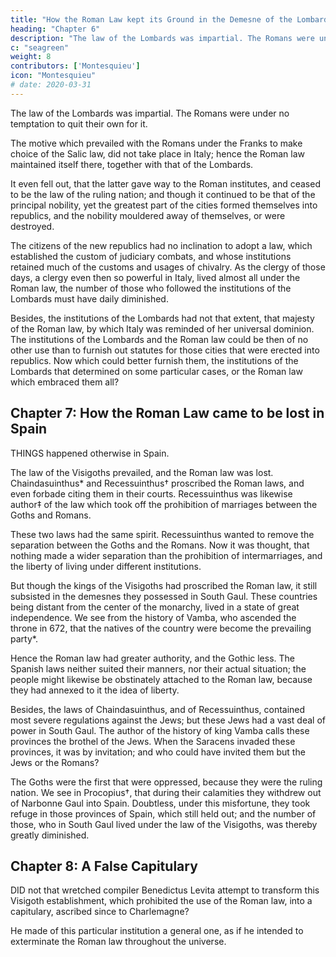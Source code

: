 ```yaml
---
title: "How the Roman Law kept its Ground in the Demesne of the Lombards"
heading: "Chapter 6"
description: "The law of the Lombards was impartial. The Romans were under no temptation to quit their own for it."
c: "seagreen"
weight: 8
contributors: ['Montesquieu']
icon: "Montesquieu"
# date: 2020-03-31
---
```





The law of the Lombards was impartial. The Romans were under no temptation to quit their own for it. 

The motive which prevailed with the Romans under the Franks to make choice of the Salic law, did not take place in Italy; hence the Roman law maintained itself there, together with that of the Lombards.

It even fell out, that the latter gave way to the Roman institutes, and ceased to be the law of the ruling nation; and though it continued to be that of the principal nobility, yet the greatest part of the cities formed themselves into republics, and the nobility mouldered away of themselves, or were destroyed. 

The citizens of the new republics had no inclination to adopt a law, which established the custom of judiciary combats, and whose institutions retained much of the  customs and usages of chivalry. As the clergy of those days, a clergy even then so powerful in Italy, lived almost all under the Roman law, the number of those who followed the institutions of the Lombards must have daily diminished.

Besides, the institutions of the Lombards had not that extent, that majesty of the Roman law, by which Italy was reminded of her universal dominion. The institutions of the Lombards and the Roman law could be then of no other use than to furnish out statutes for those cities that were erected into republics. Now which could better furnish them, the institutions of the Lombards that determined on some particular cases, or the Roman law which embraced them all?



## Chapter 7:  How the Roman Law came to be lost in Spain

THINGS happened otherwise in Spain. 

The law of the Visigoths prevailed, and the Roman law was lost. Chaindasuinthus* and Recessuinthus† proscribed the Roman laws, and even forbade citing them in their courts. Recessuinthus was likewise author‡ of the law which took off the prohibition of marriages between the Goths and Romans. 

These two laws had the same spirit. Recessuinthus wanted to remove the separation between the Goths and the Romans. Now it was thought, that nothing made a wider separation than the prohibition of intermarriages,  and the liberty of living under different institutions.

But though the kings of the Visigoths had proscribed the Roman law, it still subsisted in the demesnes they possessed in South Gaul. These countries being distant from the center of the monarchy, lived in a state of great independence. We see from the history of Vamba, who ascended the throne in 672, that the natives of the country were become the prevailing party*. 

Hence the Roman law had greater authority, and the Gothic less. The Spanish laws neither suited their manners, nor their actual situation; the people might likewise be obstinately attached to the Roman law, because they had annexed to it the idea of liberty. 

Besides, the laws of Chaindasuinthus, and of Recessuinthus, contained most severe regulations against the Jews; but these Jews had a vast deal of power in South Gaul. The author of the history of king Vamba calls these provinces the brothel of the Jews. When the Saracens invaded these provinces, it was by invitation; and who could have invited them but the Jews or the Romans? 

The Goths were the first that were oppressed, because they were the ruling nation. We see in Procopius†, that during their calamities they withdrew out of Narbonne Gaul into Spain. Doubtless, under this misfortune, they took refuge in those provinces of Spain, which still held out; and the number of those, who in South Gaul lived under the law of the Visigoths, was thereby greatly diminished.




## Chapter 8:  A False Capitulary

DID not that wretched compiler Benedictus Levita attempt to transform this Visigoth establishment, which prohibited the use of the Roman law, into a capitulary, ascribed since to Charlemagne?

He made of this particular institution a general one, as if he intended to exterminate the Roman law throughout the universe.


